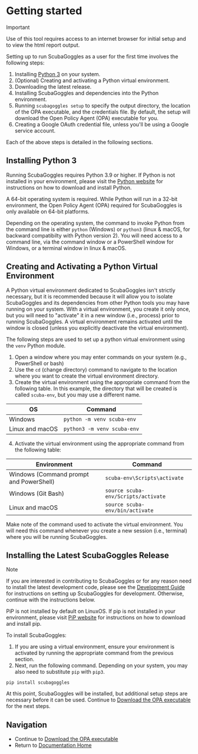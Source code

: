 # Getting started

> [!IMPORTANT]
> Use of this tool requires access to an internet browser for initial setup
> and to view the html report output.

Setting up to run ScubaGoggles as a user for the first time involves the following steps:
1. Installing [Python 3](https://www.python.org/) on your system.
2. (Optional) Creating and activating a Python virtual environment.
3. Downloading the latest release.
4. Installing ScubaGoggles and dependencies into the Python environment.
5. Running `scubagoggles setup` to specify the output directory, the location of the
   OPA executable, and the credentials file.  By default, the setup will
   download the Open Policy Agent (OPA) executable for you.
6. Creating a Google OAuth credential file, unless you'll be using a Google
   service account.

Each of the above steps is detailed in the following sections.

## Installing Python 3

Running ScubaGoggles requires Python 3.9 or higher.  If Python is not installed
in your environment, please visit the [Python website](https://www.python.org/)
for instructions on how to download and install Python.

A 64-bit operating system is required.  While Python will run in a 32-bit
environment, the Open Policy Agent (OPA) required for ScubaGoggles is only
available on 64-bit platforms.

Depending on the operating system, the command to invoke Python from the command
line is either `python` (Windows) or `python3` (linux & macOS, for backward
compatibilty with Python version 2).  You will need access to a command line,
via the command window or a PowerShell window for Windows, or a terminal window
in linux & macOS.

## Creating and Activating a Python Virtual Environment

A Python virtual environment dedicated to ScubaGoggles isn't strictly
necessary, but it is recommended because it will allow you to isolate
ScubaGoggles and its dependencies from other Python tools you may have running
on your system.  With a virtual environment, you create it only once, but you
will need to "activate" it in a new window (i.e., process) prior to running
ScubaGoggles.  A virtual environment remains activated until the window is
closed (unless you explicitly deactivate the virtual environment).

The following steps are used to set up a python virtual environment using
the `venv` Python module.

1. Open a window where you may enter commands on your system (e.g., PowerShell or bash)
2. Use the `cd` (change directory) command to navigate to the location where you want
   to create the virtual environment directory.
3. Create the virtual environment using the appropriate command from the following table.
   In this example, the directory that will be
   created is called `scuba-env`, but you may use a different name.


| OS              | Command                     |
| ----------------- | ----------------------------- |
| Windows         | `python -m venv scuba-env`  |
| Linux and macOS | `python3 -m venv scuba-env` |

4. Activate the virtual environment using the appropriate command from the following table:


| Environment                             | Command                             |
| ----------------------------------------- | ------------------------------------- |
| Windows (Command prompt and PowerShell) | `scuba-env\Scripts\activate`        |
| Windows (Git Bash)                      | `source scuba-env/Scripts/activate` |
| Linux and macOS                         | `source scuba-env/bin/activate`     |

Make note of the command used to activate the virtual environment.  You will need this
command whenever you create a new session (i.e., terminal) where you will be
running ScubaGoggles.

## Installing the Latest ScubaGoggles Release
> [!NOTE]
> If you are interested in contributing to ScubaGoggles or for any reason need to install the latest development code, please see the [Development Guide](../development/DEVELOPMENTGUIDE.md) for instructions on setting up ScubaGoggles for development. Otherwise, continue with the instructions below.
>
>PiP is not installed by default on LinuxOS. If pip is not installed in your environment, please visit [PiP website](https://pip.pypa.io/en/stable/installation/) for instructions on how to download and install pip.

To install ScubaGoggles:
1. If you are using a virtual environment, ensure your environment is activated by running the appropriate command from the previous section.
2. Next, run the following command. Depending on your system, you may also need to substitute `pip` with `pip3`.
```
pip install scubagoggles
```

At this point, ScubaGoggles will be installed, but additional setup
steps are necessary before it can be used. Continue to [Download the OPA executable](OPA.md)
for the next steps.

## Navigation

- Continue to [Download the OPA executable](OPA.md)
- Return to [Documentation Home](/README.md)
